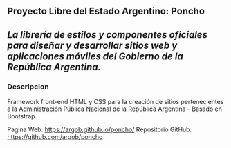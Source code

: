 ## Proyecto Libre del Estado Argentino: Poncho

## _La librería de estilos y componentes oficiales para diseñar y desarrollar sitios web y aplicaciones móviles del Gobierno de la República Argentina._

### Descripcion

Framework front-end HTML y CSS para la creación de sitios pertenecientes a la Administración Pública Nacional de la República Argentina - Basado en Bootstrap.

Pagina Web: https://argob.github.io/poncho/
Repositorio GitHub: https://github.com/argob/poncho
